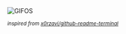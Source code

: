 <div align="justify">
<picture>
    <source media="(prefers-color-scheme: dark)" srcset="https://i.ibb.co/LdD28Xxf/output-gif.gif">
    <source media="(prefers-color-scheme: light)" srcset="https://i.ibb.co/LdD28Xxf/output-gif.gif">
    <img alt="GIFOS" src="https://i.ibb.co/LdD28Xxf/output-gif.gif">
</picture>

<sub><i>inspired from [x0rzavi/github-readme-terminal](https://github.com/x0rzavi/github-readme-terminal)</i></sub>

</div>

<!-- Image deletion URL: https://ibb.co/s9pM2dKr/13f2f2fc3eab569176cede659c881624 -->